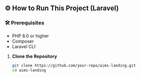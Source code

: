 

## ⚙️ How to Run This Project (Laravel)

### 🛠 Prerequisites

- PHP 8.0 or higher
- Composer
- Laravel CLI

1. **Clone the Repository**
   ```bash
   git clone https://github.com/your-repo/aims-landing.git
   cd aims-landing
